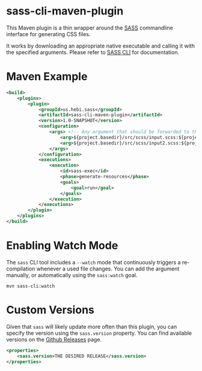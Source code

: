 # sass-cli-maven-plugin

This Maven plugin is a thin wrapper around the [SASS](https://sass-lang.com/) commandline interface for generating CSS files.

It works by downloading an appropriate native executable and calling it with the specified arguments. Please refer to [SASS CLI](https://sass-lang.com/documentation/cli/dart-sass) for documentation.

# Maven Example

```xml
<build>
    <plugins>
        <plugin>
            <groupId>us.hebi.sass</groupId>
            <artifactId>sass-cli-maven-plugin</artifactId>
            <version>1.0-SNAPSHOT</version>
            <configuration>
                <args> <!-- Any argument that should be forwarded to the sass cli -->
                    <arg>${project.basedir}/src/scss/input.scss:${project.basedir}/target/classes/output.css</arg>
                    <arg>${project.basedir}/src/scss/input2.scss:${project.basedir}/target/classes/output2.css</arg>
                </args>
            </configuration>
            <executions>
                <execution>
                    <id>sass-exec</id>
                    <phase>generate-resources</phase>
                    <goals>
                        <goal>run</goal>
                    </goals>
                </execution>
            </executions>
        </plugin>
    </plugins>
</build>
```

# Enabling Watch Mode

The `sass` CLI tool includes a `--watch` mode that continuously triggers a re-compilation whenever a used file changes. You can add the argument manually, or automatically using the `sass:watch` goal.

```shell
mvn sass-cli:watch
```

# Custom Versions

Given that `sass` will likely update more often than this plugin, you can specify the version using the `sass.version` property. You can find available versions on the [Github Releases](https://github.com/sass/dart-sass/releases/) page.

```xml
<properties>
    <sass.version>THE DESIRED RELEASE</sass.version>
</properties>
```